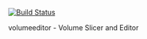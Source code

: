[![Build Status](https://secure.travis-ci.org/Ilastik/volumina.png)](http://travis-ci.org/Ilastik/volumina)

volumeeditor - Volume Slicer and Editor
